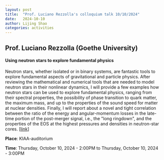 ```yaml
---
layout: post
title:  "Prof. Luciano Rezzolla's colloquium talk 10/10/2024"
date:   2024-10-10
author: Lijing Shao
categories: activities
---
```


## Prof. Luciano Rezzolla (Goethe University)

#### Using neutron stars to explore fundamental physics

Neutron stars, whether isolated or in binary systems, are fantastic tools to explore fundamental aspects of gravitational and particle physics. After reviewing the mathematical and numerical tools that are needed to model neutron stars in their nonlinear dynamics, I will provide a few examples how neutron stars can be used to explore fundamental physics, ranging from their spectral properties, the possibility of phase transition to quark matter, the maximum mass, and up to the properties of the sound speed for matter at nuclear densities. Finally, I will report about a novel and tight correlation between the ratio of the energy and angular-momentum losses in the late-time portion of the post-merger signal, i.e., the "long ringdown", and the properties of the EOS at the highest pressures and densities in neutron-star cores.
[[link](https://kiaa.pku.edu.cn/info/1024/9401.htm)]

**Place**: KIAA-auditorium

**Time**: Thursday, October 10, 2024 - 2:00PM to Thursday, October 10, 2024 - 3:00PM
